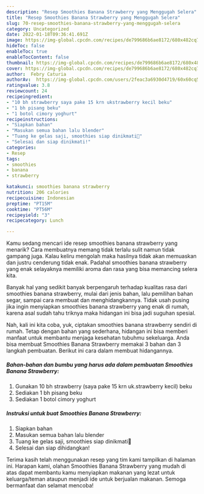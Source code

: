 ```yaml
---
description: "Resep Smoothies Banana Strawberry yang Menggugah Selera"
title: "Resep Smoothies Banana Strawberry yang Menggugah Selera"
slug: 70-resep-smoothies-banana-strawberry-yang-menggugah-selera
category: Uncategorized
date: 2022-01-18T09:36:41.691Z
image: https://img-global.cpcdn.com/recipes/de799686b6ae8172/680x482cq70/smoothies-banana-strawberry-foto-resep-utama.jpg
hideToc: false
enableToc: true
enableTocContent: false
thumbnail: https://img-global.cpcdn.com/recipes/de799686b6ae8172/680x482cq70/smoothies-banana-strawberry-foto-resep-utama.jpg
cover: https://img-global.cpcdn.com/recipes/de799686b6ae8172/680x482cq70/smoothies-banana-strawberry-foto-resep-utama.jpg
author:  Febry Caturia
authorAv:  https://img-global.cpcdn.com/users/2feac3a6930d4719/60x60cq50/avatar.jpg
ratingvalue: 3.8
reviewcount: 24
recipeingredient:
- "10 bh strawberry saya pake 15 krn ukstrawberry kecil beku"
- "1 bh pisang beku"
- "1 botol cimory yoghurt"
recipeinstructions:
- "Siapkan bahan"
- "Masukan semua bahan lalu blender"
- "Tuang ke gelas saji, smoothies siap dinikmati🥰"
- "Selesai dan siap dinikmati!"
categories:
- Resep
tags:
- smoothies
- banana
- strawberry

katakunci: smoothies banana strawberry 
nutrition: 206 calories
recipecuisine: Indonesian
preptime: "PT15M"
cooktime: "PT56M"
recipeyield: "3"
recipecategory: Lunch

---
```



Kamu sedang mencari ide resep smoothies banana strawberry yang menarik? Cara membuatnya memang tidak terlalu sulit namun tidak gampang juga. Kalau keliru mengolah maka hasilnya tidak akan memuaskan dan justru cenderung tidak enak. Padahal smoothies banana strawberry yang enak selayaknya memiliki aroma dan rasa yang bisa memancing selera kita.


Banyak hal yang sedikit banyak berpengaruh terhadap kualitas rasa dari smoothies banana strawberry, mulai dari jenis bahan, lalu pemilihan bahan segar, sampai cara membuat dan menghidangkannya. Tidak usah pusing jika ingin menyiapkan smoothies banana strawberry yang enak di rumah, karena asal sudah tahu triknya maka hidangan ini bisa jadi suguhan spesial.




Nah, kali ini kita coba, yuk, ciptakan smoothies banana strawberry sendiri di rumah. Tetap dengan bahan yang sederhana, hidangan ini bisa memberi manfaat untuk membantu menjaga kesehatan tubuhmu sekeluarga. Anda bisa membuat Smoothies Banana Strawberry memakai 3 bahan dan 3 langkah pembuatan. Berikut ini cara dalam membuat hidangannya.

<!--inarticleads1-->

##### Bahan-bahan dan bumbu yang harus ada dalam pembuatan Smoothies Banana Strawberry:

1. Gunakan 10 bh strawberry (saya pake 15 krn uk.strawberry kecil) beku
1. Sediakan 1 bh pisang beku
1. Sediakan 1 botol cimory yoghurt




<!--inarticleads2-->

##### Instruksi untuk buat Smoothies Banana Strawberry:

1. Siapkan bahan
1. Masukan semua bahan lalu blender
1. Tuang ke gelas saji, smoothies siap dinikmati🥰
1. Selesai dan siap dihidangkan!



Terima kasih telah menggunakan resep yang tim kami tampilkan di halaman ini. Harapan kami, olahan Smoothies Banana Strawberry yang mudah di atas dapat membantu kamu menyiapkan makanan yang lezat untuk keluarga/teman ataupun menjadi ide untuk berjualan makanan. Semoga bermanfaat dan selamat mencoba!
